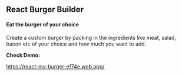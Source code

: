 ## React Burger Builder

#### Eat the burger of your choice
Create a custom burger by packing in the ingredients like meat, salad, bacon etc of your choice and how much you want to add.

**Check Demo:**

https://react-my-burger-ef74e.web.app/
